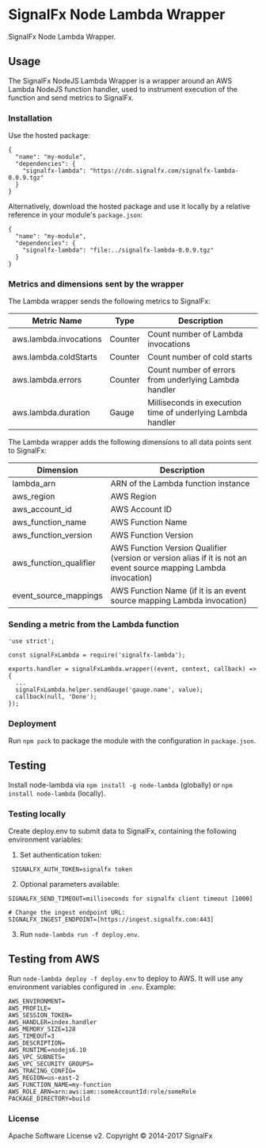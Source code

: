 # SignalFx Node Lambda Wrapper

SignalFx Node Lambda Wrapper.

## Usage

The SignalFx NodeJS Lambda Wrapper is a wrapper around an AWS Lambda NodeJS function handler, used to instrument execution of the function and send metrics to SignalFx.

### Installation

Use the hosted package:
```
{
  "name": "my-module",
  "dependencies": {
    "signalfx-lambda": "https://cdn.signalfx.com/signalfx-lambda-0.0.9.tgz"
  }
}
```

Alternatively, download the hosted package and use it locally by a relative reference in your module's `package.json`:
```
{
  "name": "my-module",
  "dependencies": {
    "signalfx-lambda": "file:../signalfx-lambda-0.0.9.tgz"
  }
}
```

### Metrics and dimensions sent by the wrapper

The Lambda wrapper sends the following metrics to SignalFx:

| Metric Name  | Type | Description |
| ------------- | ------------- | ---|
| aws.lambda.invocations  | Counter  | Count number of Lambda invocations|
| aws.lambda.coldStarts  | Counter  | Count number of cold starts|
| aws.lambda.errors  | Counter  | Count number of errors from underlying Lambda handler|
| aws.lambda.duration  | Gauge  | Milliseconds in execution time of underlying Lambda handler|

The Lambda wrapper adds the following dimensions to all data points sent to SignalFx:

| Dimension | Description |
| ------------- | ---|
| lambda_arn  | ARN of the Lambda function instance |
| aws_region  | AWS Region  |
| aws_account_id | AWS Account ID  |
| aws_function_name  | AWS Function Name |
| aws_function_version  | AWS Function Version |
| aws_function_qualifier  | AWS Function Version Qualifier (version or version alias if it is not an event source mapping Lambda invocation) |
| event_source_mappings  | AWS Function Name (if it is an event source mapping Lambda invocation) |

### Sending a metric from the Lambda function

```
'use strict';

const signalFxLambda = require('signalfx-lambda');

exports.handler = signalFxLambda.wrapper((event, context, callback) => {
  ...
  signalFxLambda.helper.sendGauge('gauge.name', value);
  callback(null, 'Done');
});
```

### Deployment

Run `npm pack` to package the module with the configuration in `package.json`.

## Testing

Install node-lambda via `npm install -g node-lambda` (globally) or `npm install node-lambda` (locally).

### Testing locally

Create deploy.env to submit data to SignalFx, containing the following environment variables:

1) Set authentication token:
```
 SIGNALFX_AUTH_TOKEN=signalfx token
```

2) Optional parameters available:
```
SIGNALFX_SEND_TIMEOUT=milliseconds for signalfx client timeout [1000]

# Change the ingest endpoint URL:
SIGNALFX_INGEST_ENDPOINT=[https://ingest.signalfx.com:443]
```

3) Run `node-lambda run -f deploy.env`.

## Testing from AWS

Run `node-lambda deploy -f deploy.env` to deploy to AWS. It will use any environment variables configured in `.env`. Example:

```
AWS_ENVIRONMENT=
AWS_PROFILE=
AWS_SESSION_TOKEN=
AWS_HANDLER=index.handler
AWS_MEMORY_SIZE=128
AWS_TIMEOUT=3
AWS_DESCRIPTION=
AWS_RUNTIME=nodejs6.10
AWS_VPC_SUBNETS=
AWS_VPC_SECURITY_GROUPS=
AWS_TRACING_CONFIG=
AWS_REGION=us-east-2
AWS_FUNCTION_NAME=my-function
AWS_ROLE_ARN=arn:aws:iam::someAccountId:role/someRole
PACKAGE_DIRECTORY=build
```

### License

Apache Software License v2. Copyright © 2014-2017 SignalFx
